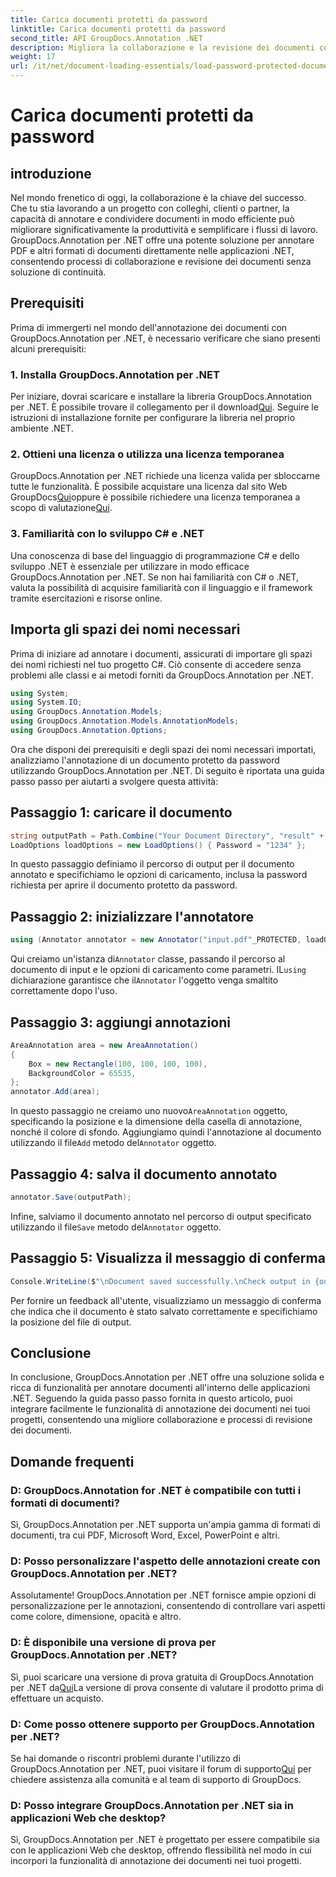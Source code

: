 ```yaml
---
title: Carica documenti protetti da password
linktitle: Carica documenti protetti da password
second_title: API GroupDocs.Annotation .NET
description: Migliora la collaborazione e la revisione dei documenti con GroupDocs.Annotation per .NET. Annota PDF e altro ancora senza problemi nelle tue app .NET.
weight: 17
url: /it/net/document-loading-essentials/load-password-protected-documents/
---
```


# Carica documenti protetti da password

## introduzione
Nel mondo frenetico di oggi, la collaborazione è la chiave del successo. Che tu stia lavorando a un progetto con colleghi, clienti o partner, la capacità di annotare e condividere documenti in modo efficiente può migliorare significativamente la produttività e semplificare i flussi di lavoro. GroupDocs.Annotation per .NET offre una potente soluzione per annotare PDF e altri formati di documenti direttamente nelle applicazioni .NET, consentendo processi di collaborazione e revisione dei documenti senza soluzione di continuità.
## Prerequisiti
Prima di immergerti nel mondo dell'annotazione dei documenti con GroupDocs.Annotation per .NET, è necessario verificare che siano presenti alcuni prerequisiti:
### 1. Installa GroupDocs.Annotation per .NET
 Per iniziare, dovrai scaricare e installare la libreria GroupDocs.Annotation per .NET. È possibile trovare il collegamento per il download[Qui](https://releases.groupdocs.com/annotation/net/). Seguire le istruzioni di installazione fornite per configurare la libreria nel proprio ambiente .NET.
### 2. Ottieni una licenza o utilizza una licenza temporanea
 GroupDocs.Annotation per .NET richiede una licenza valida per sbloccarne tutte le funzionalità. È possibile acquistare una licenza dal sito Web GroupDocs[Qui](https://purchase.groupdocs.com/buy)oppure è possibile richiedere una licenza temporanea a scopo di valutazione[Qui](https://purchase.groupdocs.com/temporary-license/).
### 3. Familiarità con lo sviluppo C# e .NET
Una conoscenza di base del linguaggio di programmazione C# e dello sviluppo .NET è essenziale per utilizzare in modo efficace GroupDocs.Annotation per .NET. Se non hai familiarità con C# o .NET, valuta la possibilità di acquisire familiarità con il linguaggio e il framework tramite esercitazioni e risorse online.

## Importa gli spazi dei nomi necessari
Prima di iniziare ad annotare i documenti, assicurati di importare gli spazi dei nomi richiesti nel tuo progetto C#. Ciò consente di accedere senza problemi alle classi e ai metodi forniti da GroupDocs.Annotation per .NET.
```csharp
using System;
using System.IO;
using GroupDocs.Annotation.Models;
using GroupDocs.Annotation.Models.AnnotationModels;
using GroupDocs.Annotation.Options;
```

Ora che disponi dei prerequisiti e degli spazi dei nomi necessari importati, analizziamo l'annotazione di un documento protetto da password utilizzando GroupDocs.Annotation per .NET. Di seguito è riportata una guida passo passo per aiutarti a svolgere questa attività:
## Passaggio 1: caricare il documento
```csharp
string outputPath = Path.Combine("Your Document Directory", "result" + Path.GetExtension("input.pdf"));
LoadOptions loadOptions = new LoadOptions() { Password = "1234" };
```
In questo passaggio definiamo il percorso di output per il documento annotato e specifichiamo le opzioni di caricamento, inclusa la password richiesta per aprire il documento protetto da password.
## Passaggio 2: inizializzare l'annotatore
```csharp
using (Annotator annotator = new Annotator("input.pdf"_PROTECTED, loadOptions))
```
 Qui creiamo un'istanza di`Annotator` classe, passando il percorso al documento di input e le opzioni di caricamento come parametri. IL`using` dichiarazione garantisce che il`Annotator` l'oggetto venga smaltito correttamente dopo l'uso.
## Passaggio 3: aggiungi annotazioni
```csharp
AreaAnnotation area = new AreaAnnotation()
{
    Box = new Rectangle(100, 100, 100, 100),
    BackgroundColor = 65535,
};
annotator.Add(area);
```
 In questo passaggio ne creiamo uno nuovo`AreaAnnotation` oggetto, specificando la posizione e la dimensione della casella di annotazione, nonché il colore di sfondo. Aggiungiamo quindi l'annotazione al documento utilizzando il file`Add` metodo del`Annotator` oggetto.
## Passaggio 4: salva il documento annotato
```csharp
annotator.Save(outputPath);
```
 Infine, salviamo il documento annotato nel percorso di output specificato utilizzando il file`Save` metodo del`Annotator` oggetto.
## Passaggio 5: Visualizza il messaggio di conferma
```csharp
Console.WriteLine($"\nDocument saved successfully.\nCheck output in {outputPath}.");
```
Per fornire un feedback all'utente, visualizziamo un messaggio di conferma che indica che il documento è stato salvato correttamente e specifichiamo la posizione del file di output.

## Conclusione
In conclusione, GroupDocs.Annotation per .NET offre una soluzione solida e ricca di funzionalità per annotare documenti all'interno delle applicazioni .NET. Seguendo la guida passo passo fornita in questo articolo, puoi integrare facilmente le funzionalità di annotazione dei documenti nei tuoi progetti, consentendo una migliore collaborazione e processi di revisione dei documenti.
## Domande frequenti
### D: GroupDocs.Annotation for .NET è compatibile con tutti i formati di documenti?
Sì, GroupDocs.Annotation per .NET supporta un'ampia gamma di formati di documenti, tra cui PDF, Microsoft Word, Excel, PowerPoint e altri.
### D: Posso personalizzare l'aspetto delle annotazioni create con GroupDocs.Annotation per .NET?
Assolutamente! GroupDocs.Annotation per .NET fornisce ampie opzioni di personalizzazione per le annotazioni, consentendo di controllare vari aspetti come colore, dimensione, opacità e altro.
### D: È disponibile una versione di prova per GroupDocs.Annotation per .NET?
 Sì, puoi scaricare una versione di prova gratuita di GroupDocs.Annotation per .NET da[Qui](https://releases.groupdocs.com/)La versione di prova consente di valutare il prodotto prima di effettuare un acquisto.
### D: Come posso ottenere supporto per GroupDocs.Annotation per .NET?
 Se hai domande o riscontri problemi durante l'utilizzo di GroupDocs.Annotation per .NET, puoi visitare il forum di supporto[Qui](https://forum.groupdocs.com/c/annotation/10) per chiedere assistenza alla comunità e al team di supporto di GroupDocs.
### D: Posso integrare GroupDocs.Annotation per .NET sia in applicazioni Web che desktop?
Sì, GroupDocs.Annotation per .NET è progettato per essere compatibile sia con le applicazioni Web che desktop, offrendo flessibilità nel modo in cui incorpori la funzionalità di annotazione dei documenti nei tuoi progetti.